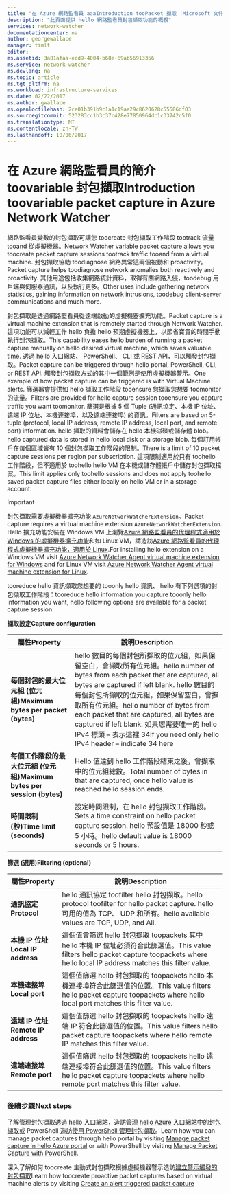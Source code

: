 ```yaml
---
title: "在 Azure 網路監看員 aaaIntroduction tooPacket 擷取 |Microsoft 文件"
description: "此頁面提供 hello 網路監看員封包擷取功能的概觀"
services: network-watcher
documentationcenter: na
author: georgewallace
manager: timlt
editor: 
ms.assetid: 3a81afaa-ecd9-4004-b68e-69ab56913356
ms.service: network-watcher
ms.devlang: na
ms.topic: article
ms.tgt_pltfrm: na
ms.workload: infrastructure-services
ms.date: 02/22/2017
ms.author: gwallace
ms.openlocfilehash: 2ce01b391b9c1a1c19aa29c8620628c55586df03
ms.sourcegitcommit: 523283cc1b3c37c428e77850964dc1c33742c5f0
ms.translationtype: MT
ms.contentlocale: zh-TW
ms.lasthandoff: 10/06/2017
---
```

# <a name="introduction-toovariable-packet-capture-in-azure-network-watcher"></a><span data-ttu-id="fdf01-103">在 Azure 網路監看員的簡介 toovariable 封包擷取</span><span class="sxs-lookup"><span data-stu-id="fdf01-103">Introduction toovariable packet capture in Azure Network Watcher</span></span>

<span data-ttu-id="fdf01-104">網路監看員變數的封包擷取可讓您 toocreate 封包擷取工作階段 tootrack 流量 tooand 從虛擬機器。</span><span class="sxs-lookup"><span data-stu-id="fdf01-104">Network Watcher variable packet capture allows you toocreate packet capture sessions tootrack traffic tooand from a virtual machine.</span></span> <span data-ttu-id="fdf01-105">封包擷取協助 toodiagnose 網路異常這兩個被動和 proactivity。</span><span class="sxs-lookup"><span data-stu-id="fdf01-105">Packet capture helps toodiagnose network anomalies both reactively and proactivity.</span></span> <span data-ttu-id="fdf01-106">其他用途包括收集網路統計資料，取得有關網路入侵，toodebug 用戶端與伺服器通訊，以及執行更多。</span><span class="sxs-lookup"><span data-stu-id="fdf01-106">Other uses include gathering network statistics, gaining information on network intrusions, toodebug client-server communications and much more.</span></span>

<span data-ttu-id="fdf01-107">封包擷取是透過網路監看員從遠端啟動的虛擬機器擴充功能。</span><span class="sxs-lookup"><span data-stu-id="fdf01-107">Packet capture is a virtual machine extension that is remotely started through Network Watcher.</span></span> <span data-ttu-id="fdf01-108">這項功能可以減輕工作 hello 負擔 hello 預期虛擬機器上，以節省寶貴的時間手動執行封包擷取。</span><span class="sxs-lookup"><span data-stu-id="fdf01-108">This capability eases hello burden of running a packet capture manually on hello desired virtual machine, which saves valuable time.</span></span> <span data-ttu-id="fdf01-109">透過 hello 入口網站、 PowerShell、 CLI 或 REST API，可以觸發封包擷取。</span><span class="sxs-lookup"><span data-stu-id="fdf01-109">Packet capture can be triggered through hello portal, PowerShell, CLI, or REST API.</span></span> <span data-ttu-id="fdf01-110">觸發封包擷取方式的其中一個範例是使用虛擬機器警示。</span><span class="sxs-lookup"><span data-stu-id="fdf01-110">One example of how packet capture can be triggered is with Virtual Machine alerts.</span></span> <span data-ttu-id="fdf01-111">篩選器會提供如 hello 擷取工作階段 tooensure 您擷取您想要 toomonitor 的流量。</span><span class="sxs-lookup"><span data-stu-id="fdf01-111">Filters are provided for hello capture session tooensure you capture traffic you want toomonitor.</span></span> <span data-ttu-id="fdf01-112">篩選是根據 5 個 Tuple (通訊協定、本機 IP 位址、遠端 IP 位址、本機連接埠，以及遠端連接埠) 的資訊。</span><span class="sxs-lookup"><span data-stu-id="fdf01-112">Filters are based on 5-tuple (protocol, local IP address, remote IP address, local port, and remote port) information.</span></span> <span data-ttu-id="fdf01-113">hello 擷取的資料會儲存在 hello 本機磁碟或儲存體 blob。</span><span class="sxs-lookup"><span data-stu-id="fdf01-113">hello captured data is stored in hello local disk or a storage blob.</span></span> <span data-ttu-id="fdf01-114">每個訂用帳戶在每個區域皆有 10 個封包擷取工作階段的限制。</span><span class="sxs-lookup"><span data-stu-id="fdf01-114">There is a limit of 10 packet capture sessions per region per subscription.</span></span> <span data-ttu-id="fdf01-115">這項限制適用於只有 toohello 工作階段，但不適用於 toohello hello VM 在本機或儲存體帳戶中儲存封包擷取檔案。</span><span class="sxs-lookup"><span data-stu-id="fdf01-115">This limit applies only toohello sessions and does not apply toohello saved packet capture files either locally on hello VM or in a storage account.</span></span>

> [!IMPORTANT]
> <span data-ttu-id="fdf01-116">封包擷取需要虛擬機器擴充功能 `AzureNetworkWatcherExtension`。</span><span class="sxs-lookup"><span data-stu-id="fdf01-116">Packet capture requires a virtual machine extension `AzureNetworkWatcherExtension`.</span></span> <span data-ttu-id="fdf01-117">Hello 擴充功能安裝在 Windows VM 上瀏覽[Azure 網路監看員的代理程式適用於 Windows 的虛擬機器擴充功能](../virtual-machines/windows/extensions-nwa.md)和如 Linux VM，請造訪[Azure 網路監看員的代理程式虛擬機器擴充功能，適用於 Linux](../virtual-machines/linux/extensions-nwa.md).</span><span class="sxs-lookup"><span data-stu-id="fdf01-117">For installing hello extension on a Windows VM visit [Azure Network Watcher Agent virtual machine extension for Windows](../virtual-machines/windows/extensions-nwa.md) and for Linux VM visit [Azure Network Watcher Agent virtual machine extension for Linux](../virtual-machines/linux/extensions-nwa.md).</span></span>

<span data-ttu-id="fdf01-118">tooreduce hello 資訊擷取您想要的 tooonly hello 資訊、 hello 有下列選項的封包擷取工作階段：</span><span class="sxs-lookup"><span data-stu-id="fdf01-118">tooreduce hello information you capture tooonly hello information you want, hello following options are available for a packet capture session:</span></span>

<span data-ttu-id="fdf01-119">**擷取設定**</span><span class="sxs-lookup"><span data-stu-id="fdf01-119">**Capture configuration**</span></span>

|<span data-ttu-id="fdf01-120">屬性</span><span class="sxs-lookup"><span data-stu-id="fdf01-120">Property</span></span>|<span data-ttu-id="fdf01-121">說明</span><span class="sxs-lookup"><span data-stu-id="fdf01-121">Description</span></span>|
|---|---|
|<span data-ttu-id="fdf01-122">**每個封包的最大位元組 (位元組)**</span><span class="sxs-lookup"><span data-stu-id="fdf01-122">**Maximum bytes per packet (bytes)**</span></span> | <span data-ttu-id="fdf01-123">hello 數目的每個封包所擷取的位元組，如果保留空白，會擷取所有位元組。</span><span class="sxs-lookup"><span data-stu-id="fdf01-123">hello number of bytes from each packet that are captured, all bytes are captured if left blank.</span></span> <span data-ttu-id="fdf01-124">hello 數目的每個封包所擷取的位元組，如果保留空白，會擷取所有位元組。</span><span class="sxs-lookup"><span data-stu-id="fdf01-124">hello number of bytes from each packet that are captured, all bytes are captured if left blank.</span></span> <span data-ttu-id="fdf01-125">如果您需要唯一的 hello IPv4 標頭 – 表示這裡 34</span><span class="sxs-lookup"><span data-stu-id="fdf01-125">If you need only hello IPv4 header – indicate 34 here</span></span> |
|<span data-ttu-id="fdf01-126">**每個工作階段的最大位元組 (位元組)**</span><span class="sxs-lookup"><span data-stu-id="fdf01-126">**Maximum bytes per session (bytes)**</span></span> | <span data-ttu-id="fdf01-127">Hello 值達到 hello 工作階段結束之後，會擷取中的位元組總數。</span><span class="sxs-lookup"><span data-stu-id="fdf01-127">Total number of bytes in that are captured, once hello value is reached hello session ends.</span></span>|
|<span data-ttu-id="fdf01-128">**時間限制 (秒)**</span><span class="sxs-lookup"><span data-stu-id="fdf01-128">**Time limit (seconds)**</span></span> | <span data-ttu-id="fdf01-129">設定時間限制，在 hello 封包擷取工作階段。</span><span class="sxs-lookup"><span data-stu-id="fdf01-129">Sets a time constraint on hello packet capture session.</span></span> <span data-ttu-id="fdf01-130">hello 預設值是 18000 秒或 5 小時。</span><span class="sxs-lookup"><span data-stu-id="fdf01-130">hello default value is 18000 seconds or 5 hours.</span></span>|

<span data-ttu-id="fdf01-131">**篩選 (選用)**</span><span class="sxs-lookup"><span data-stu-id="fdf01-131">**Filtering (optional)**</span></span>

|<span data-ttu-id="fdf01-132">屬性</span><span class="sxs-lookup"><span data-stu-id="fdf01-132">Property</span></span>|<span data-ttu-id="fdf01-133">說明</span><span class="sxs-lookup"><span data-stu-id="fdf01-133">Description</span></span>|
|---|---|
|<span data-ttu-id="fdf01-134">**通訊協定**</span><span class="sxs-lookup"><span data-stu-id="fdf01-134">**Protocol**</span></span> | <span data-ttu-id="fdf01-135">hello 通訊協定 toofilter hello 封包擷取。</span><span class="sxs-lookup"><span data-stu-id="fdf01-135">hello protocol toofilter for hello packet capture.</span></span> <span data-ttu-id="fdf01-136">hello 可用的值為 TCP、 UDP 和所有。</span><span class="sxs-lookup"><span data-stu-id="fdf01-136">hello available values are TCP, UDP, and All.</span></span>|
|<span data-ttu-id="fdf01-137">**本機 IP 位址**</span><span class="sxs-lookup"><span data-stu-id="fdf01-137">**Local IP address**</span></span> | <span data-ttu-id="fdf01-138">這個值會篩選 hello 封包擷取 toopackets 其中 hello 本機 IP 位址必須符合此篩選值。</span><span class="sxs-lookup"><span data-stu-id="fdf01-138">This value filters hello packet capture toopackets where hello local IP address matches this filter value.</span></span>|
|<span data-ttu-id="fdf01-139">**本機連接埠**</span><span class="sxs-lookup"><span data-stu-id="fdf01-139">**Local port**</span></span> | <span data-ttu-id="fdf01-140">這個值篩選 hello 封包擷取的 toopackets hello 本機連接埠符合此篩選值的位置。</span><span class="sxs-lookup"><span data-stu-id="fdf01-140">This value filters hello packet capture toopackets where hello local port matches this filter value.</span></span>|
|<span data-ttu-id="fdf01-141">**遠端 IP 位址**</span><span class="sxs-lookup"><span data-stu-id="fdf01-141">**Remote IP address**</span></span> | <span data-ttu-id="fdf01-142">這個值篩選 hello 封包擷取的 toopackets hello 遠端 IP 符合此篩選值的位置。</span><span class="sxs-lookup"><span data-stu-id="fdf01-142">This value filters hello packet capture toopackets where hello remote IP matches this filter value.</span></span>|
|<span data-ttu-id="fdf01-143">**遠端連接埠**</span><span class="sxs-lookup"><span data-stu-id="fdf01-143">**Remote port**</span></span> | <span data-ttu-id="fdf01-144">這個值篩選 hello 封包擷取的 toopackets hello 遠端連接埠符合此篩選值的位置。</span><span class="sxs-lookup"><span data-stu-id="fdf01-144">This value filters hello packet capture toopackets where hello remote port matches this filter value.</span></span>|

### <a name="next-steps"></a><span data-ttu-id="fdf01-145">後續步驟</span><span class="sxs-lookup"><span data-stu-id="fdf01-145">Next steps</span></span>

<span data-ttu-id="fdf01-146">了解管理封包擷取透過 hello 入口網站，造訪[管理 hello Azure 入口網站中的封包擷取](network-watcher-packet-capture-manage-portal.md)或 PowerShell 造訪[使用 PowerShell 管理封包擷取](network-watcher-packet-capture-manage-powershell.md)。</span><span class="sxs-lookup"><span data-stu-id="fdf01-146">Learn how you can manage packet captures through hello portal by visiting [Manage packet capture in hello Azure portal](network-watcher-packet-capture-manage-portal.md) or with PowerShell by visiting [Manage Packet Capture with PowerShell](network-watcher-packet-capture-manage-powershell.md).</span></span>

<span data-ttu-id="fdf01-147">深入了解如何 toocreate 主動式封包擷取根據虛擬機器警示造訪[建立警示觸發的封包擷取](network-watcher-alert-triggered-packet-capture.md)</span><span class="sxs-lookup"><span data-stu-id="fdf01-147">Learn how toocreate proactive packet captures based on virtual machine alerts by visiting [Create an alert triggered packet capture](network-watcher-alert-triggered-packet-capture.md)</span></span>

<!--Image references-->
[1]: ./media/network-watcher-packet-capture-overview/figure1.png













